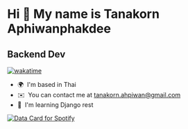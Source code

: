Hi 👋 My name is Tanakorn Aphiwanphakdee
========================================

Backend Dev
-----------

[![wakatime](https://wakatime.com/badge/user/7662204b-b89a-448e-a896-0c3591963db0.svg)](https://wakatime.com/@7662204b-b89a-448e-a896-0c3591963db0)

* 🌍  I'm based in Thai
* ✉️  You can contact me at [tanakorn.ahpiwan@gmail.com](mailto:tanakorn.ahpiwan@gmail.com)
* 🧠  I'm learning Django rest

<a href="https://data-card-for-spotify.herokuapp.com/card?user_id=91tkvuqtwxwozxib2x8tx1zq2">
  <img src="https://data-card-for-spotify.herokuapp.com/api/card?user_id=91tkvuqtwxwozxib2x8tx1zq2" alt="Data Card for Spotify">
</a>
